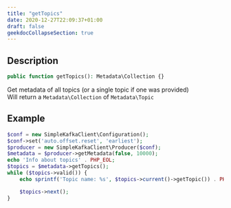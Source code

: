 ```yaml
---
title: "getTopics"
date: 2020-12-27T22:09:37+01:00
draft: false
geekdocCollapseSection: true
---
```

## Description
```php
public function getTopics(): Metadata\Collection {}
```
Get metadata of all topics (or a single topic if one was provided)  
Will return a `Metadata\Collection` of `Metadata\Topic`
## Example
```php
$conf = new SimpleKafkaClient\Configuration();
$conf->set('auto.offset.reset', 'earliest');
$producer = new SimpleKafkaClient\Producer($conf);
$metadata = $producer->getMetadata(false, 10000);
echo 'Info about topics' . PHP_EOL;
$topics = $metadata->getTopics();
while ($topics->valid()) {
    echo sprintf('Topic name: %s', $topics->current()->getTopic()) . PHP_EOL;

    $topics->next();
}
```